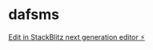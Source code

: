 # dafsms

[Edit in StackBlitz next generation editor ⚡️](https://stackblitz.com/~/github.com/chirang56/dafsms)